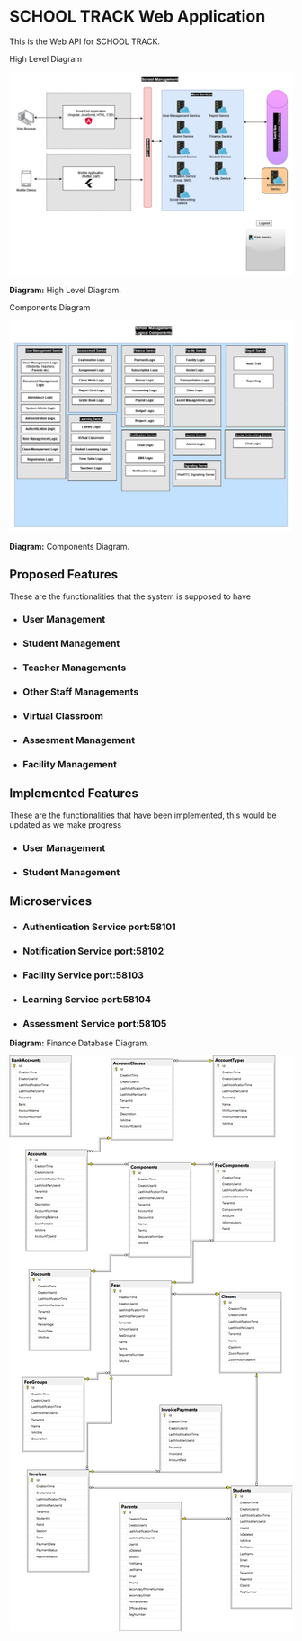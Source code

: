 # SCHOOL TRACK Web Application

This is the Web API for SCHOOL TRACK.

High Level Diagram

![higlvl](docs/img/highlevel.png)

**Diagram:** High Level Diagram.

Components Diagram

![img](docs/img/components.png)

**Diagram:** Components Diagram.



## Proposed Features

These are the functionalities that the system is supposed to have

- ### User Management

- ### Student Management

- ### Teacher Managements

- ### Other Staff Managements

- ### Virtual Classroom

- ### Assesment Management

- ### Facility Management

## Implemented Features

These are the functionalities that have been implemented, this would be updated as we make progress

- ### User Management

- ### Student Management

## Microservices

- ### Authentication Service port:58101
- ### Notification Service port:58102
- ### Facility Service port:58103
- ### Learning Service port:58104
- ### Assessment Service port:58105


**Diagram:** Finance Database Diagram.

![img](docs/img/financeDbDiagram.png)
